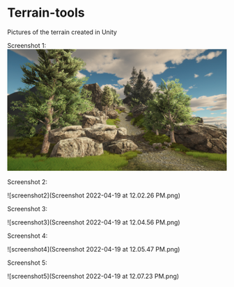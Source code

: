 # Terrain-tools
Pictures of the terrain created in Unity

Screenshot 1:
![screenshot1](terrain1.png)

Screenshot 2:

![screenshot2](Screenshot 2022-04-19 at 12.02.26 PM.png)

Screenshot 3:

![screenshot3](Screenshot 2022-04-19 at 12.04.56 PM.png)

Screenshot 4:

![screenshot4](Screenshot 2022-04-19 at 12.05.47 PM.png)

Screenshot 5:

![screenshot5](Screenshot 2022-04-19 at 12.07.23 PM.png)
